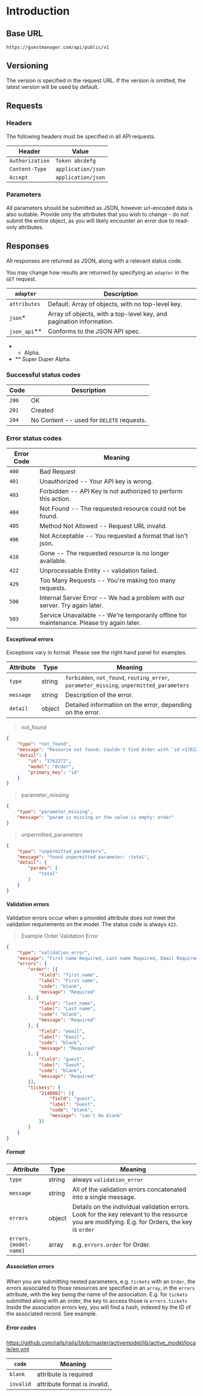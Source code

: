 # Introduction

## Base URL
`https://guestmanager.com/api/public/v1`

## Versioning
The version is specified in the request URL. If the version is omitted, the latest version will be used by default.

## Requests

### Headers
The following headers must be specified in all API requests.

Header               | Value
-------------------- | -----------
`Authorization`      | `Token abcdefg`
`Content-Type`       | `application/json`
`Accept`             | `application/json`

### Parameters
All parameters should be submitted as JSON, however url-encoded data is also suitable. Provide only the attributes that you wish to change - do not submit the entire object, as you will likely encounter an error due to read-only attributes.

## Responses
All responses are returned as JSON, along with a relevant status code.

You may change how results are returned by specifying an `adapter` in the `GET` request.

`adapter`       | Description
--------------- | -----------------
`attributes`    | Default. Array of objects, with no top-level key.
`json`*         | Array of objects, with a top-level key, and pagination information.
`json_api`**    | Conforms to the JSON API spec.

- * Alpha.
- ** Super Duper Alpha.

### Successful status codes
Code                 | Description
-------------------- | -----------
`200`                | OK
`201`                | Created
`204`                | No Content -- used for `DELETE` requests.

### Error status codes

Error Code | Meaning
---------- | -------
`400`      | Bad Request
`401`      | Unauthorized -- Your API key is wrong.
`403`      | Forbidden -- API Key is not authorized to perform this action.
`404`      | Not Found -- The requested resource could not be found.
`405`      | Method Not Allowed -- Request URL invalid.
`406`      | Not Acceptable -- You requested a format that isn't json.
`410`      | Gone -- The requested resource is no longer available.
`422`      | Unprocessable Entity -- validation failed.
`429`      | Too Many Requests -- You're making too many requests.
`500`      | Internal Server Error -- We had a problem with our server. Try again later.
`503`      | Service Unavailable -- We're temporarily offline for maintenance. Please try again later.

#### Exceptional errors
Exceptions vary in format. Please see the right hand panel for examples.

Attribute  | Type     | Meaning
---------- | -------- | -----------------
`type`     | string   | `forbidden`, `not_found`, `routing_error`, `parameter_missing`, `unpermitted_parameters`
`message`  | string   | Description of the error.
`detail`   | object   | Detailed information on the error, depending on the error.

> not_found

```json
{
    "type": "not_found",
    "message": "Resource not found: Couldn't find Order with 'id'=1762272 [WHERE \"orders\".\"deleted_at\" IS NULL AND \"orders\".\"company_id\" = $1]",
    "detail": {
        "id": "1762272",
        "model": "Order",
        "primary_key": "id"
    }
}
```

> parameter_missing

```json
{
    "type": "parameter_missing",
    "message": "param is missing or the value is empty: order"
}
```

> unpermitted_parameters

```json
{
    "type": "unpermitted_parameters",
    "message": "found unpermitted parameter: :total",
    "detail": {
        "params": [
            "total"
        ]
    }
}
```

#### Validation errors
Validation errors occur when a provided attribute does not meet the validation requirements on the model. The status code is always `422`.

> Example Order Validation Error

```json
{
	"type": "validation_error",
	"message": "First name Required, Last name Required, Email Required, and Guest Required",
	"errors": {
		"order": [{
			"field": "first_name",
			"label": "First name",
			"code": "blank",
			"message": "Required"
		}, {
			"field": "last_name",
			"label": "Last name",
			"code": "blank",
			"message": "Required"
		}, {
			"field": "email",
			"label": "Email",
			"code": "blank",
			"message": "Required"
		}, {
			"field": "guest",
			"label": "Guest",
			"code": "blank",
			"message": "Required"
		}],
		"tickets": {
			"2148082": [{
				"field": "guest",
				"label": "Guest",
				"code": "blank",
				"message": "can't be blank"
			}]
		}
	}
}
```

##### Format

Attribute             | Type     | Meaning
--------------------- | -------- | -----------------
`type`                | string   | always `validation_error`
`message`             | string   | All of the validation errors concatenated into a single message.
`errors`              | object   | Details on the individual validation errors. Look for the key relevant to the resource you are modifying. E.g. for Orders, the key is `order`
`errors.{model-name}` | array    | e.g. `errors.order` for Order.

##### Association errors
When you are submitting nested parameters, e.g. `tickets` with an `Order`, the errors associated to those resources are specified in an `array`, in the `errors` attribute, with the key being the name of the association. E.g. for `tickets` submitted along with an order, the key to access those is `errors.tickets`
Inside the association errors key, you will find a hash, indexed by the ID of the associated record. See example.

##### Error codes
https://github.com/rails/rails/blob/master/activemodel/lib/active_model/locale/en.yml

`code`     | Meaning
---------- | ------------------------
`blank`    | attribute is required
`invalid`  | attribute format is invalid.